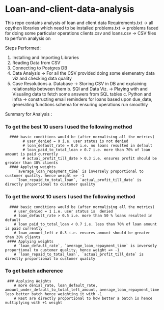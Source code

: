 # Loan-and-client-data-analysis

This repo contains analysis of loan and client data
Requirements.txt -> all opython libraries which need to be installed 
problems.txt -> problems faced for doing some particular operations
clients.csv and loans.csv -> CSV files to perform analysis on

Steps Performed:
  1. Installing and Importing Libraries
  2. Reading Data from CSV 
  3. Connecting to Postgres DB
  4. Data Analysis -> For all the CSV provided doing some elemenatry data viz and checking data quality
  5. Case Resolutions
     a. Database -> Storing CSV in DB and explaining relationship between them
     b. SQl and Data Viz. -> Playing with and Visualing data to fetch some answers from SQL tables
     c. Python and infra -> constructing email reminders for loans based upon due_date, generating functions schema for ensuring operations run smoothly

Summary for Analysis :
### To get the best 10 users I used the following method
      #### basic conditions would be (after normalising all the metrics)
            # user_denied = 0 i.e. user status is not denied
            # loan_default_rate = 0.0 i.e. no loans resulted in default
            # loan_paid_to_total_loan > 0.7 i.e. more than 70% of loan amount is paid currently
            # actual_profit_till_date > 0.3 i.e. ensures profit should be greater than 30% clients
      #### Applying weights 
         `average_loan_repayment_time` is inversely proportional to customer quality. hence weight => -1 
         `loan_repaid_to_total_loan`, `actual_profit_till_date` is directly proportional to customer quality
### To get the worst 10 users I used the following method
      #### basic conditions would be (after normalising all the metrics)
        # user_denied = 1 i.e. user status is  denied
        # loan_default_rate > 0.5 i.e. more than 50 % loans resulted in default
        # loan_paid_to_total_loan < 0.7 i.e. less than 70% of loan amount is paid currently
        # loan_amount_left > 0.3 i.e. ensures amount should be greater than 30% clients
     #### Applying weights 
        # `loan_default_rate`, `average_loan_repayment_time` is inversely proportional to customer quality. hence weight => -1 
        # `loan_repaid_to_total_loan`, `actual_profit_till_date` is directly proportional to customer quality
### To get batch adherence
     ### Applying Weights
        # more denial_rate, loan_default_rate, amount_under_default_to_total_left_amount, average_loan_repayment_time less better batch hence weighting it with -1
        # Rest are directly proportional to how better a batch is hence multiplying with +1 weight

